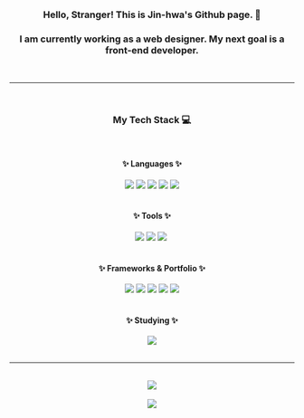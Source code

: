 <div align="center">
  <br />
  <br />
  <h3>Hello, Stranger! This is Jin-hwa's Github page. 👋</h3>
  <h3>I am currently working as a web designer. My next goal is a front-end developer.</h3>
  <br />
  <hr />
  <br />
  <h3>My Tech Stack 💻</h3>
  <br />
  <h4>✨ Languages ✨</h4>
  <div>
     <img src="https://img.shields.io/badge/html5-E34F26?style=for-the-badge&logo=HTML5&logoColor=white">&nbsp;<img src="https://img.shields.io/badge/css3-1572B6?style=for-the-badge&logo=CSS3&logoColor=white">&nbsp;<img src="https://img.shields.io/badge/sass-CC6699?style=for-the-badge&logo=sass&logoColor=white">&nbsp;<img src="https://img.shields.io/badge/javascript-F7DF1E?style=for-the-badge&logo=JavaScript&logoColor=white">&nbsp;<img src="https://img.shields.io/badge/react-61DAFB?style=for-the-badge&logo=React&logoColor=white">
  </div>
  <br />
  <h4>✨ Tools ✨</h4>
  <div>
    <img src="https://img.shields.io/badge/adobephotoshop-31A8FF?style=for-the-badge&logo=AdobePhotoshop&logoColor=white">&nbsp;<img src="https://img.shields.io/badge/adobeillustrator-FF9A00?style=for-the-badge&logo=AdobeIllustrator&logoColor=white">&nbsp;<img src="https://img.shields.io/badge/figma-F24E1E?style=for-the-badge&logo=Figma&logoColor=white">&nbsp;
  </div>
  <br />
  <h4>✨ Frameworks & Portfolio ✨</h4>
  <div>
    <img src="https://img.shields.io/badge/git-05032?style=for-the-badge&logo=Git&logoColor=white">&nbsp;<img src="https://img.shields.io/badge/bootstrap-7952B3?style=for-the-badge&logo=Bootstrap&logoColor=white">&nbsp<a href="https://baevolution.tistory.com/"><img src="https://img.shields.io/badge/tistory-000000?style=for-the-badge&logo=Tistory&logoColor=white"></a>&nbsp;<img src="https://img.shields.io/badge/Notion-000000?style=for-the-badge&logo=Notion&logoColor=white">&nbsp;<a href="https://wlsghk.github.io/my-site/index.html" target="_blank"><img src="https://img.shields.io/badge/portfolio-44C1C5?style=for-the-badge&logo=Github&logoColor=white"></a>
  </div>
    <br />
    <h4>✨ Studying ✨</h4>
  <div>
    <img src="https://img.shields.io/badge/typescript-3178C6?style=for-the-badge&logo=typescript&logoColor=white">
  </div>
  <br />
  <hr />
  <br />
  <picture>
    <source 
      srcset="https://github-readme-stats.vercel.app/api?username=wlsghk&show_icons=true&theme=dark"
      media="(prefers-color-scheme: dark)"
    />
    <source
      srcset="https://github-readme-stats.vercel.app/api?username=wlsghk&show_icons=true"
      media="(prefers-color-scheme: light), (prefers-color-scheme: no-preference)"
    />
    <img src="https://github-readme-stats.vercel.app/api?username=wlsghk&show_icons=true" />
  </picture>
  <br />
  <br />
  <img src="https://github-readme-stats.vercel.app/api/top-langs/?username=wlsghk&layout=compact">
</div>
  <br />
  <br />
